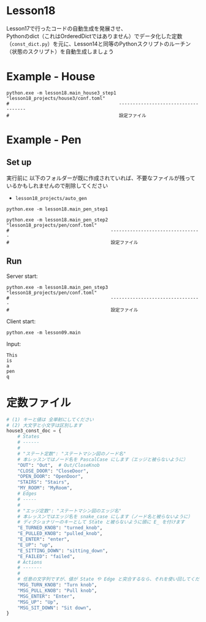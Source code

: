 # Lesson18

Lesson17で行ったコードの自動生成を発展させ、  
Pythonのdict（これはOrderedDictではありません）でデータ化した定数（`const_dict.py`）を元に、Lesson14と同等のPythonスクリプトのルーチン（状態のスクリプト）を自動生成しましょう  

# Example - House

```shell
python.exe -m lesson18.main_house3_step1 "lesson18_projects/house3/conf.toml"
#                                        ------------------------------------
#                                        設定ファイル
```

# Example - Pen

## Set up

実行前に 以下のフォルダーが既に作成されていれば、不要なファイルが残っているかもしれませんので削除してください

- `lesson18_projects/auto_gen`

```shell
python.exe -m lesson18.main_pen_step1

python.exe -m lesson18.main_pen_step2 "lesson18_projects/pen/conf.toml"
#                                     ---------------------------------
#                                     設定ファイル
```

## Run

Server start:  

```shell
python.exe -m lesson18.main_pen_step3 "lesson18_projects/pen/conf.toml"
#                                     ---------------------------------
#                                     設定ファイル
```

Client start:  

```shell
python.exe -m lesson09.main
```

Input:  

```shell
This
is
a
pen
q
```

# 定数ファイル

```python
# (1) キーと値は 全単射にしてください
# (2) 大文字と小文字は区別します
house3_const_doc = {
    # States
    # ------
    #
    # "ステート定数": "ステートマシン図のノード名"
    # 本レッスンではノード名を PascalCase にします（エッジと被らないように）
    "OUT": "Out",  # Out/CloseKnob
    "CLOSE_DOOR": "CloseDoor",
    "OPEN_DOOR": "OpenDoor",
    "STAIRS": "Stairs",
    "MY_ROOM": "MyRoom",
    # Edges
    # -----
    #
    # "エッジ定数": "ステートマシン図のエッジ名"
    # 本レッスンではエッジ名を snake_case にします（ノード名と被らないように）
    # ディクショナリーのキーとして State と被らないように頭に E_ を付けます
    "E_TURNED_KNOB": "turned_knob",
    "E_PULLED_KNOB": "pulled_knob",
    "E_ENTER": "enter",
    "E_UP": "up",
    "E_SITTING_DOWN": "sitting_down",
    "E_FAILED": "failed",
    # Actions
    # -------
    #
    # 任意の文字列ですが、値が State や Edge と突合するなら、それを使い回してください
    "MSG_TURN_KNOB": "Turn knob",
    "MSG_PULL_KNOB": "Pull knob",
    "MSG_ENTER": "Enter",
    "MSG_UP": "Up",
    "MSG_SIT_DOWN": "Sit down",
}
```
